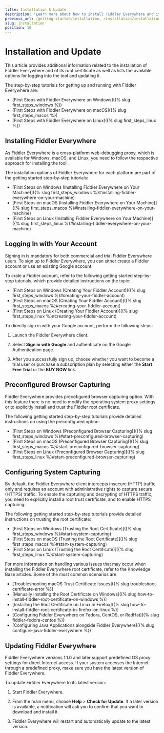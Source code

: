 ```yaml
---
title: Installation & Update
description: "Learn more about how to install Fiddler Everywhere and its root certificate, and check out the available options for logging into the tool and updating it."
previous_url: /getting-started/installation, /installation/installation-procedure, /get-started/configuration
slug: installation
position: 10
---
```


# Installation and Update

This article provides additional information related to the installation of Fiddler Everywhere and of its root certificate as well as lists the available options for logging into the tool and updating it.

The step-by-step tutorials for getting up and running with Fiddler Everywhere are:

* [First Steps with Fiddler Everywhere on Windows]({% slug first_steps_windows %})
* [First Steps with Fiddler Everywhere on macOS]({% slug first_steps_macos %})
* [First Steps with Fiddler Everywhere on Linux]({% slug first_steps_linux %})

## Installing Fiddler Everywhere

As Fiddler Everywhere is a cross-platform web-debugging proxy, which is available for Windows, macOS, and Linux, you need to follow the respective approach for installing the tool.

The installation options of Fiddler Everywhere for each platform are part of the getting started step-by-step tutorials:

* [First Steps on Windows (Installing Fiddler Everywhere on Your Machine)]({% slug first_steps_windows %}#installing-fiddler-everywhere-on-your-machine)
* [First Steps on macOS (Installing Fiddler Everywhere on Your Machine)]({% slug first_steps_macos %}#installing-fiddler-everywhere-on-your-machine)
* [First Steps on Linux (Installing Fiddler Everywhere on Your Machine)]({% slug first_steps_linux %}#installing-fiddler-everywhere-on-your-machine)

## Logging In with Your Account

Signing in is mandatory for both commercial and trial Fiddler Everywhere users. To sign up to Fiddler Everywhere, you can either create a Fiddler account or use an existing Google account.

To crate a Fiddler account, refer to the following getting started step-by-step tutorials, which provide detailed instructions on the topic:

* [First Steps on Windows (Creating Your Fiddler Account)]({% slug first_steps_windows %}#creating-your-fiddler-account)
* [First Steps on macOS (Creating Your Fiddler Account)]({% slug first_steps_macos %}#creating-your-fiddler-account)
* [First Steps on Linux (Creating Your Fiddler Account)]({% slug first_steps_linux %}#creating-your-fiddler-account)

To directly sign in with your Google account, perform the following steps:

1. Launch the Fiddler Everywhere client.

1. Select **Sign in with Google** and authenticate on the Google Authentication page.

1. After you successfully sign up, choose whether you want to become a trial user or purchase a subscription plan by selecting either the **Start Free Trial** or the **BUY NOW** link.

## Preconfigured Browser Capturing

Fiddler Everywhere provides precofigured browser capturing option. With this feature there is no need to modify the operating system proxy settings or to explicitly install and trust the Fiddler root certificate.


The following getting started step-by-step tutorials provide detailed instructions on using the preconfigured option:
* [First Steps on Windows (Preconfigured Browser Capturing)]({% slug first_steps_windows %}#start-preconfigured-browser-capturing)
* [First Steps on macOS (Preconfigured Browser Capturing)]({% slug first_steps_macos %}#start-preconfigured-browser-capturing)
* [First Steps on Linux (Preconfigured Browser Capturing)]({% slug first_steps_linux %}#start-preconfigured-browser-capturing)

## Configuring System Capturing

By default, the Fiddler Everywhere client intercepts insecure (HTTP) traffic only and requires an account with administrative rights to capture secure (HTTPS) traffic. To enable the capturing and decrypting of HTTPS traffic, you need to explicitly install a root trust certificate, and to enable HTTPS capturing.

The following getting started step-by-step tutorials provide detailed instructions on trusting the root certificate:

* [First Steps on Windows (Trusting the Root Certificate)]({% slug first_steps_windows %}#start-system-capturing)
* [First Steps on macOS (Trusting the Root Certificate)]({% slug first_steps_macos %}#start-system-capturing)
* [First Steps on Linux (Trusting the Root Certificate)]({% slug first_steps_linux %}#start-system-capturing)

For more information on handling various issues that may occur when installing the Fiddler Everywhere root certificate, refer to the Knowledge Base articles. Some of the most common scenarios are:

* [Troubleshooting macOS Trust Certificate Issues]({% slug troubleshoot-certificate-error %})
* [Manually Installing the Root Certificate on Windows]({% slug how-to-install-fiddler-root-certificate-on-windows %})
* [Installing the Root Certificate on Linux in Firefox]({% slug how-to-install-fiddler-root-certificate-in-firefox-on-linux %})
* [Configuring Fiddler Everywhere on Fedora, CentOS, or RedHat]({% slug fiddler-fedora-centos %})
* [Configuring Java Applications alongside Fiddler Everywhere]({% slug configure-java-fiddler-everywhere %})

## Updating Fiddler Everywhere

Fiddler Everywhere versions 1.1.0 and later support predefined OS proxy settings for direct Internet access. If your system accesses the Internet through a predefined proxy, make sure you have the latest version of Fiddler Everywhere.

To update Fiddler Everywhere to its latest version:

1. Start Fiddler Everywhere.

1. From the main menu, choose **Help** > **Check for Update**. If a later version is available, a notification will ask you to confirm that you want to download and install it.

1. Fiddler Everywhere will restart and automatically update to the latest version.
